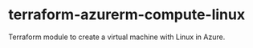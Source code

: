 # terraform-azurerm-compute-linux
Terraform module to create a virtual machine with Linux in Azure.

